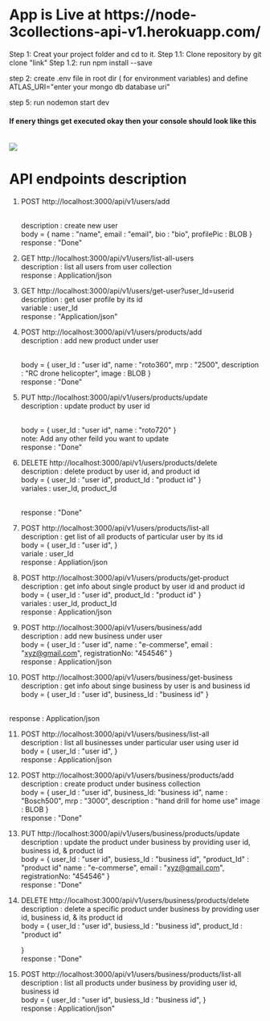 <h1><b>App is Live at https://node-3collections-api-v1.herokuapp.com/</b></h1>

Step 1: Creat your project folder and cd to it.
Step 1.1: Clone repository by git clone "link"
Step 1.2: run npm install --save

step 2: create .env file in root dir ( for environment variables) and define
<br>ATLAS_URI="enter your mongo db database uri"

step 5: run nodemon start dev

<h4>If enery things get executed okay then your console should look like this</h4><br>
<img src="console">

<h1>API endpoints description</h1>

1. POST http://localhost:3000/api/v1/users/add

   <br>
   description : create new user

   <br>
   body = {
   name : "name",
   email : "email",
   bio : "bio",
   profilePic : BLOB
   }
    <br>
   response : "Done"

2. GET http://localhost:3000/api/v1/users/list-all-users
   <br>
   description : list all users from user collection
   <br>
   response : Application/json

3. GET http://localhost:3000/api/v1/users/get-user?user_Id=userid
   <br>
   description : get user profile by its id
   <br>
   variable : user_Id
   <br>
   response : "Application/json"

4. POST http://localhost:3000/api/v1/users/products/add
   <br>
   description : add new product under user

   <br>
   body = {
   user_Id : "user id",
   name : "roto360",
   mrp : "2500",
   description : "RC drone helicopter",
   image : BLOB
   }
   <br>
   response : "Done"

5. PUT http://localhost:3000/api/v1/users/products/update
   <br>
   description : update product by user id

   <br>
   body = {
   user_Id : "user id",
   name : "roto720"
   }
   <br>
   note: Add any other feild you want to update
   <br>
   response : "Done"

6. DELETE http://localhost:3000/api/v1/users/products/delete
   <br>
   description : delete product by user id, and product id
   <br>
   body = {
   user_Id : "user id",
   product_Id : "product id"
   }
   <br>
   variales : user_Id, product_Id

   <br>
   response : "Done"

7. POST http://localhost:3000/api/v1/users/products/list-all
   <br>
   description : get list of all products of particular user by its id
   <br>
   body = {
   user_Id : "user id",
   }
   <br>
   variale : user_Id
   <br>
   response : Appliation/json

8. POST http://localhost:3000/api/v1/users/products/get-product
   <br>
   description : get info about single product by user id and product id
   <br>
   body = {
   user_Id : "user id",
   product_Id : "product id"
   }
   <br>
   variales : user_Id, product_Id
   <br>
   response : Application/json

9. POST http://localhost:3000/api/v1/users/business/add
   <br>
   description : add new business under user
   <br>
   body = {
   user_Id : "user id",
   name : "e-commerse",
   email : "xyz@gmail.com",
   registrationNo: "454546"
   }
   <br>
   response : Application/json

10. POST http://localhost:3000/api/v1/users/business/get-business
    <br>
    description : get info about singe business by user is and business id
    <br>
    body = {
    user_Id : "user id",
    business_Id : "business id"
    }

<br>
response : Application/json

11. POST http://localhost:3000/api/v1/users/business/list-all
    <br>
    description : list all businesses under particular user using user id
    <br>
    body = {
    user_Id : "user id",
    }
    <br>
    response : Application/json

12. POST http://localhost:3000/api/v1/users/business/products/add
    <br>
    description : create product under business collection
    <br>
    body = {
    user_Id : "user id",
    business_Id: "business id",
    name : "Bosch500",
    mrp : "3000",
    description : "hand drill for home use"
    image : BLOB
    }
    <br>
    response : "Done"

13. PUT http://localhost:3000/api/v1/users/business/products/update
    <br>
    description : update the product under business by providing user id, business id, & product id
    <br>
    body = {
    user_Id : "user id",
    busiess_Id : "business id",
    "product_Id" : "product id"
    name : "e-commerse",
    email : "xyz@gmail.com",
    registrationNo: "454546"
    }
    <br>
    response : "Done"

14. DELETE http://localhost:3000/api/v1/users/business/products/delete
    <br>
    description : delete a specific product under business by providing user id, business id, & its product id
    <br>
    body = {
    user_Id : "user id",
    busiess_Id : "business id",
    product_Id : "product id"

    }
    <br>
    response : "Done"

15. POST http://localhost:3000/api/v1/users/business/products/list-all
    <br>
    description : list all products under business by providing user id, business id
    <br>
    body = {
    user_Id : "user id",
    busiess_Id : "business id",
    }
    <br>
    response : Application/json"
